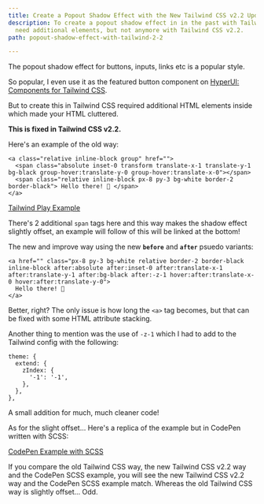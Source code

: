 ```yaml
---
title: Create a Popout Shadow Effect with the New Tailwind CSS v2.2 Update
description: To create a popout shadow effect in in the past with Tailwind CSS you'd
  need additional elements, but not anymore with Tailwind CSS v2.2.
path: popout-shadow-effect-with-tailwind-2-2

---
```

The popout shadow effect for buttons, inputs, links etc is a popular style.

So popular, I even use it as the featured button component on [HyperUI: Components for Tailwind CSS](https://www.hyperui.dev/components/buttons "Button components on HyperUI").

But to create this in Tailwind CSS required additional HTML elements inside which made your HTML cluttered.

**This is fixed in Tailwind CSS v2.2.**

Here's an example of the old way:

    <a class="relative inline-block group" href="">
      <span class="absolute inset-0 transform translate-x-1 translate-y-1 bg-black group-hover:translate-y-0 group-hover:translate-x-0"></span>
      <span class="relative inline-block px-8 py-3 bg-white border-2 border-black"> Hello there! 👋 </span>
    </a>

[Tailwind Play Example](https://play.tailwindcss.com/HnPMePFeCK "Example of the code above")

There's 2 additional `span` tags here and this way makes the shadow effect slightly offset, an example will follow of this will be linked at the bottom!

The new and improve way using the new **`before`** and **`after`** psuedo variants:

    <a href="" class="px-8 py-3 bg-white relative border-2 border-black inline-block after:absolute after:inset-0 after:translate-x-1 after:translate-y-1 after:bg-black after:-z-1 hover:after:translate-x-0 hover:after:translate-y-0">
      Hello there! 👋
    </a>

Better, right? The only issue is how long the `<a>` tag becomes, but that can be fixed with some HTML attribute stacking.

Another thing to mention was the use of `-z-1` which I had to add to the Tailwind config with the following:

    theme: {
      extend: {
        zIndex: {
          '-1': '-1',
        },
      },
    },

A small addition for much, much cleaner code!

As for the slight offset... Here's a replica of the example but in CodePen written with SCSS:

[CodePen Example with SCSS](https://codepen.io/markmead/pen/gOmErLy "Example of the code in this blog but without Tailwind")

If you compare the old Tailwind CSS way, the new Tailwind CSS v2.2 way and the CodePen SCSS example, you will see the new Tailwind CSS v2.2 way and the CodePen SCSS example match. Whereas the old Tailwind CSS way is slightly offset... Odd.